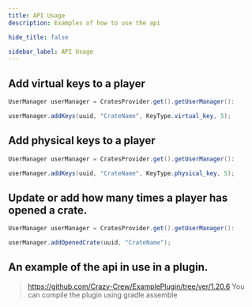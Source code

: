 ```yaml
---
title: API Usage
description: Examples of how to use the api

hide_title: false

sidebar_label: API Usage
---
```

## Add virtual keys to a player
```java
UserManager userManager = CratesProvider.get().getUserManager():

userManager.addKeys(uuid, "CrateName", KeyType.virtual_key, 5);
```

## Add physical keys to a player
```java
UserManager userManager = CratesProvider.get().getUserManager():

userManager.addKeys(uuid, "CrateName", KeyType.physical_key, 5);
```

## Update or add how many times a player has opened a crate.
```java
UserManager userManager = CratesProvider.get().getUserManager():

userManager.addOpenedCrate(uuid, "CrateName");
```

## An example of the api in use in a plugin.
> https://github.com/Crazy-Crew/ExamplePlugin/tree/ver/1.20.6
> You can compile the plugin using gradle assemble
